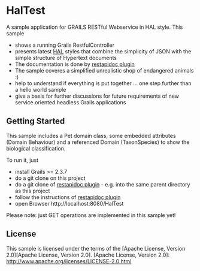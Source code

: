 HalTest
=======

A sample application for GRAILS RESTful Webservice in HAL style. This sample 
* shows a running Grails RestfulController 
* presents latest [HAL][HAL] styles that combine the simplicity of JSON with the simple structure of Hypertext documents
* The documentation is done by [restapidoc plugin][restapidoc plugin] 
* The sample coveres a simplified unrealistic shop of endangered animals :)
* help to understand if everything is put together ... one step further than a hello world sample
* give a basis for further discussions for future requirements of new service oriented headless Grails applications

[HAL]: http://stateless.co/hal_specification.html
[restapidoc plugin]: https://github.com/siemens/restapidoc

Getting Started
-----------

This sample includes a Pet domain class, some embedded attributes (Domain Behaviour) and a referenced Domain (TaxonSpecies) to show the biological classification. 

To run it, just
* install Grails >= 2.3.7
* do a git clone on this project
* do a git clone of [restapidoc plugin] - e.g. into the same parent directory as this project
* follow the instructions of [restapidoc plugin]
* open Browser http://localhost:8080/HalTest

Please note: just GET operations are implemented in this sample yet!

License
-------

This sample is licensed under the terms of the [Apache License, Version 2.0][Apache License, Version 2.0].
[Apache License, Version 2.0]: http://www.apache.org/licenses/LICENSE-2.0.html

